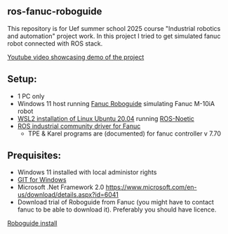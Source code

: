 ## ros-fanuc-roboguide
This repository is for Uef summer school 2025 course "Industrial robotics and automation" project work. In this project I tried to get simulated fanuc robot connected with ROS stack.

[Youtube video showcasing demo of the project](https://youtu.be/tBIcPK276KE)

## Setup:
- 1 PC only
- Windows 11 host running [Fanuc Roboguide](https://my.fanuc.eu) simulating Fanuc M-10iA robot
- [WSL2 installation of Linux Ubuntu 20.04](https://documentation.ubuntu.com/wsl/stable/howto/install-ubuntu-wsl2/) running [ROS-Noetic](https://wiki.ros.org/noetic/Installation/Ubuntu)
- [ROS industrial community driver for Fanuc](https://github.com/ros-industrial/fanuc)
    - TPE & Karel programs are (documented) for fanuc controller v 7.70
 
## Prequisites:
- Windows 11 installed with local administor rights
- [GIT for Windows](https://git-scm.com/downloads/win)
- Microsoft .Net Framework 2.0 https://www.microsoft.com/en-us/download/details.aspx?id=6041
- Download trial of Roboguide from Fanuc (you might have to contact fanuc to be able to download it). Preferably you should have licence.

[Roboguide install](https://github.com/polonenmatti/ros-fanuc-roboguide/blob/main/01_roboguide.md)
